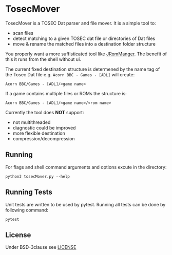 TosecMover
==========

TosecMover is a TOSEC Dat parser and file mover. It is a simple tool to:
- scan files
- detect matching to a given TOSEC dat file or directories of Dat files
- move & rename the matched files into a destination folder structure

You properly want a more suffisticated tool like [JRomManger](https://github.com/optyfr/JRomManager).
The benefit of this it runs from the shell without ui.

The current fixed destination structure is determened
by the name tag of the Tosec Dat file e.g. `Acorn BBC - Games - [ADL]`
will create:

```
Acorn BBC/Games - [ADL]/<game name>
```

If a game contains multiple files or ROMs the structure is:

```
Acorn BBC/Games - [ADL]/<game name>/<rom name>
```

Currently the tool does **NOT** support:
- not multithreaded
- diagnostic could be improved
- more flexible destination
- compression/decompression

Running
-------

For flags and shell command arguments and options excute in the directory:

```
python3 tosecMover.py --help
```

Running Tests
-------------

Unit tests are written to be used by pytest. Running all tests can be done
by following command:

```
pytest
```

License
-------

Under BSD-3clause see [LICENSE](./LICENSE)

